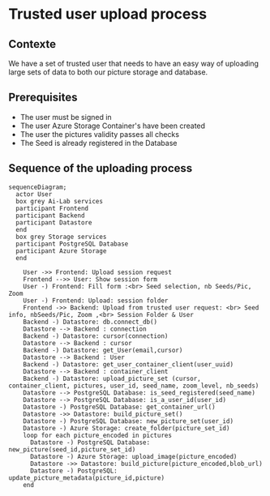 # Trusted user upload process

## Contexte
We have a set of trusted user that needs to have an easy way of uploading large
sets of data to both our picture storage and database.

## Prerequisites
- The user must be signed in
- The user Azure Storage Container's have been created
- The user the pictures validity passes all checks
- The Seed is already registered in the Database

## Sequence of the uploading process

``` mermaid  
sequenceDiagram;
  actor User
  box grey Ai-Lab services
  participant Frontend
  participant Backend
  participant Datastore
  end
  box grey Storage services
  participant PostgreSQL Database
  participant Azure Storage
  end

    User ->> Frontend: Upload session request
    Frontend -->> User: Show session form
    User -) Frontend: Fill form :<br> Seed selection, nb Seeds/Pic, Zoom
    User -) Frontend: Upload: session folder
    Frontend ->> Backend: Upload from trusted user request: <br> Seed info, nbSeeds/Pic, Zoom ,<br> Session Folder & User
    Backend -) Datastore: db.connect_db()
    Datastore --> Backend : connection
    Backend -) Datastore: cursor(connection)
    Datastore --> Backend : cursor
    Backend -) Datastore: get_User(email,cursor)
    Datastore --> Backend : User
    Backend -) Datastore: get_user_container_client(user_uuid)
    Datastore --> Backend : container_client
    Backend -) Datastore: upload_picture_set (cursor, container_client, pictures, user_id, seed_name, zoom_level, nb_seeds)
    Datastore --> PostgreSQL Database: is_seed_registered(seed_name)
    Datastore --> PostgreSQL Database: is_a_user_id(user_id)
    Datastore -) PostgreSQL Database: get_container_url()
    Datastore ->> Datastore: build_picture_set()
    Datastore -) PostgreSQL Database: new_picture_set(user_id)
    Datastore -) Azure Storage: create_folder(picture_set_id)
    loop for each picture_encoded in pictures
      Datastore -) PostgreSQL Database: new_picture(seed_id,picture_set_id)
      Datastore -) Azure Storage: upload_image(picture_encoded)
      Datastore ->> Datastore: build_picture(picture_encoded,blob_url)
      Datastore -) PostgreSQL: update_picture_metadata(picture_id,picture)
    end

``` 
